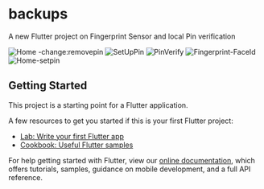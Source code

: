 # backups

A new Flutter project on Fingerprint Sensor and local Pin verification


![Home -change:removepin](https://user-images.githubusercontent.com/33219421/135750913-beaa0a85-4685-4afe-a6d4-ddbec2f33d87.jpeg)
![SetUpPin](https://user-images.githubusercontent.com/33219421/135750916-13b804d0-e2d2-4993-860f-35cd5999b24b.jpeg)
![PinVerify](https://user-images.githubusercontent.com/33219421/135750918-03a2ae62-b1a0-4587-974f-36d563e009ec.jpeg)
![Fingerprint-FaceId](https://user-images.githubusercontent.com/33219421/135750922-aab7df58-e329-42fd-af52-33c72346874f.jpeg)
![Home-setpin](https://user-images.githubusercontent.com/33219421/135750923-96ba17f6-b4dd-46c3-bba6-b34e939a4525.jpeg)


## Getting Started

This project is a starting point for a Flutter application.

A few resources to get you started if this is your first Flutter project:

- [Lab: Write your first Flutter app](https://flutter.dev/docs/get-started/codelab)
- [Cookbook: Useful Flutter samples](https://flutter.dev/docs/cookbook)

For help getting started with Flutter, view our
[online documentation](https://flutter.dev/docs), which offers tutorials,
samples, guidance on mobile development, and a full API reference.
